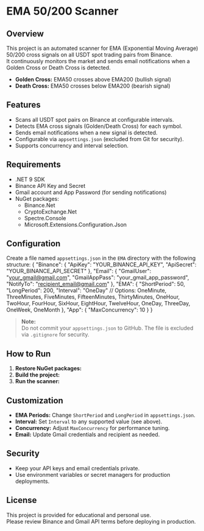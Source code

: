 # EMA 50/200 Scanner

## Overview

This project is an automated scanner for EMA (Exponential Moving Average) 50/200 cross signals on all USDT spot trading pairs from Binance.  
It continuously monitors the market and sends email notifications when a Golden Cross or Death Cross is detected.

- **Golden Cross:** EMA50 crosses above EMA200 (bullish signal)
- **Death Cross:** EMA50 crosses below EMA200 (bearish signal)

## Features

- Scans all USDT spot pairs on Binance at configurable intervals.
- Detects EMA cross signals (Golden/Death Cross) for each symbol.
- Sends email notifications when a new signal is detected.
- Configurable via `appsettings.json` (excluded from Git for security).
- Supports concurrency and interval selection.

## Requirements

- .NET 9 SDK
- Binance API Key and Secret
- Gmail account and App Password (for sending notifications)
- NuGet packages:
  - Binance.Net
  - CryptoExchange.Net
  - Spectre.Console
  - Microsoft.Extensions.Configuration.Json

## Configuration

Create a file named `appsettings.json` in the `EMA` directory with the following structure:
{ 
  "Binance": { "ApiKey": "YOUR_BINANCE_API_KEY", "ApiSecret": "YOUR_BINANCE_API_SECRET" }, 
  "Email": { "GmailUser": "your_gmail@gmail.com", "GmailAppPass": "your_gmail_app_password", 
  "NotifyTo": "recipient_email@gmail.com" }, 
  "EMA": { "ShortPeriod": 50, "LongPeriod": 200, 
  "Interval": "OneDay" // Options: OneMinute, ThreeMinutes, FiveMinutes, FifteenMinutes, ThirtyMinutes, OneHour, TwoHour, FourHour, SixHour, EightHour, TwelveHour, OneDay, ThreeDay, OneWeek, OneMonth }, 
  "App": { "MaxConcurrency": 10 } 
}

> **Note:**  
> Do not commit your `appsettings.json` to GitHub. The file is excluded via `.gitignore` for security.

## How to Run

1. **Restore NuGet packages:**
2. **Build the project:**
3. **Run the scanner:**
## Customization

- **EMA Periods:** Change `ShortPeriod` and `LongPeriod` in `appsettings.json`.
- **Interval:** Set `Interval` to any supported value (see above).
- **Concurrency:** Adjust `MaxConcurrency` for performance tuning.
- **Email:** Update Gmail credentials and recipient as needed.

## Security

- Keep your API keys and email credentials private.
- Use environment variables or secret managers for production deployments.

## License

This project is provided for educational and personal use.  
Please review Binance and Gmail API terms before deploying in production.
